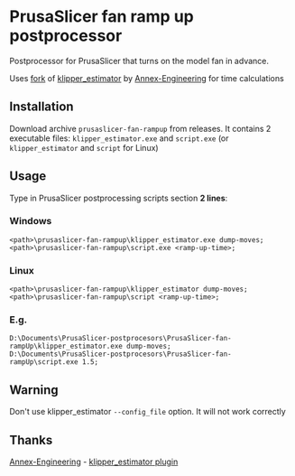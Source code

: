 # PrusaSlicer fan ramp up postprocessor

Postprocessor for PrusaSlicer that turns on the model fan in advance.

Uses [fork](https://github.com/ralex2304/klipper_estimator) of [klipper_estimator](https://github.com/Annex-Engineering/klipper_estimator) by [Annex-Engineering](https://github.com/Annex-Engineering) for time calculations

## Installation
Download archive `prusaslicer-fan-rampup` from releases. It contains 2 executable files: `klipper_estimator.exe` and `script.exe` (or `klipper_estimator` and `script` for Linux)

## Usage
Type in PrusaSlicer postprocessing scripts section **2 lines**:

### Windows

```
<path>\prusaslicer-fan-rampup\klipper_estimator.exe dump-moves;
<path>\prusaslicer-fan-rampup\script.exe <ramp-up-time>;
```

### Linux

```
<path>\prusaslicer-fan-rampup\klipper_estimator dump-moves;
<path>\prusaslicer-fan-rampup\script <ramp-up-time>;
```

### E.g.

```
D:\Documents\PrusaSlicer-postprocesors\PrusaSlicer-fan-rampUp\klipper_estimator.exe dump-moves;
D:\Documents\PrusaSlicer-postprocesors\PrusaSlicer-fan-rampUp\script.exe 1.5;
```

## Warning
Don't use klipper_estimator `--config_file` option. It will not work correctly

## Thanks

[Annex-Engineering](https://github.com/Annex-Engineering) - [klipper_estimator plugin](https://github.com/Annex-Engineering/klipper_estimator)
